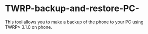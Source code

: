 # TWRP-backup-and-restore-PC-
This tool allows you to make a backup of the phone to your PC using TWRP> 3.1.0 on phone.
